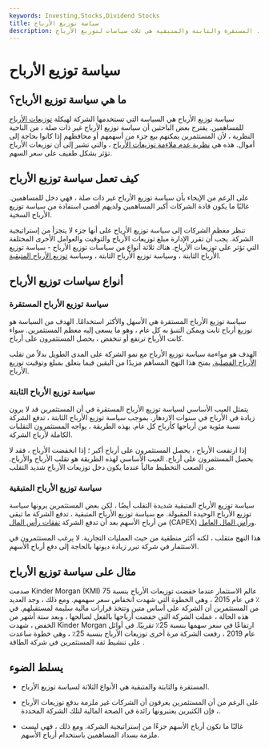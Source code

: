 ```yaml
---
keywords: Investing,Stocks,Dividend Stocks
title: سياسة توزيع الأرباح
description: تعمل سياسة توزيع الأرباح على هيكلة توزيعات الأرباح التي توزعها الشركة على مساهميها. المستقرة والثابتة والمتبقية هي ثلاث سياسات لتوزيع الأرباح.
---
```


# سياسة توزيع الأرباح
## ما هي سياسة توزيع الأرباح؟

سياسة توزيع الأرباح هي السياسة التي تستخدمها الشركة لهيكلة [توزيعات الأرباح](/dividendpayoutratio) للمساهمين. يقترح بعض الباحثين أن سياسة توزيع الأرباح غير ذات صلة ، من الناحية النظرية ، لأن المستثمرين يمكنهم بيع جزء من أسهمهم أو محافظهم إذا كانوا بحاجة إلى أموال. هذه هي [نظرية عدم ملاءمة توزيعات الأرباح](/dividendirrelevance) ، والتي تشير إلى أن توزيعات الأرباح تؤثر بشكل طفيف على سعر السهم.

## كيف تعمل سياسة توزيع الأرباح

على الرغم من الإيحاء بأن سياسة توزيع الأرباح غير ذات صلة ، فهي دخل للمساهمين. غالبًا ما يكون قادة الشركات أكبر المساهمين ولديهم أقصى استفادة من سياسة توزيع الأرباح السخية.

تنظر معظم الشركات إلى سياسة توزيع الأرباح على أنها جزء لا يتجزأ من إستراتيجية الشركة. يجب أن تقرر الإدارة مبلغ توزيعات الأرباح والتوقيت والعوامل الأخرى المختلفة التي تؤثر على توزيعات الأرباح. هناك ثلاثة أنواع من سياسات توزيع الأرباح - سياسة توزيع الأرباح الثابتة ، وسياسة توزيع الأرباح الثابتة ، وسياسة [توزيع الأرباح المتبقية](/residual-dividend).

## أنواع سياسات توزيع الأرباح

### سياسة توزيع الأرباح المستقرة

سياسة توزيع الأرباح المستقرة هي الأسهل والأكثر استخدامًا. الهدف من السياسة هو توزيع أرباح ثابت ويمكن التنبؤ به كل عام ، وهو ما يسعى إليه معظم المستثمرين. سواء كانت الأرباح ترتفع أو تنخفض ، يحصل المستثمرون على أرباح.

الهدف هو مواءمة سياسة توزيع الأرباح مع نمو الشركة على المدى الطويل بدلاً من تقلب [الأرباح الفصلية.](/earnings) يمنح هذا النهج المساهم مزيدًا من اليقين فيما يتعلق بمبلغ وتوقيت توزيع الأرباح.

### سياسة توزيع الأرباح الثابتة

يتمثل العيب الأساسي لسياسة توزيع الأرباح المستقرة في أن المستثمرين قد لا يرون زيادة في الأرباح في سنوات الازدهار. بموجب سياسة توزيع الأرباح الثابتة ، تدفع الشركة نسبة مئوية من أرباحها كأرباح كل عام. بهذه الطريقة ، يواجه المستثمرون التقلبات الكاملة لأرباح الشركة.

إذا ارتفعت الأرباح ، يحصل المستثمرون على أرباح أكبر ؛ إذا انخفضت الأرباح ، فقد لا يحصل المستثمرون على أرباح. العيب الأساسي لهذه الطريقة هو تقلب الأرباح والأرباح. من الصعب التخطيط مالياً عندما يكون دخل توزيعات الأرباح شديد التقلب.

### سياسة توزيع الأرباح المتبقية

سياسة توزيع الأرباح المتبقية شديدة التقلب أيضًا ، لكن بعض المستثمرين يرونها سياسة توزيع الأرباح الوحيدة المقبولة. مع سياسة توزيع الأرباح المتبقية ، تدفع الشركة ما تبقى من أرباح الأسهم بعد أن تدفع الشركة [نفقات رأس المال](/capitalexpenditure) (CAPEX) [ورأس المال العامل](/workingcapital).

هذا النهج متقلب ، لكنه أكثر منطقية من حيث العمليات التجارية. لا يرغب المستثمرون في الاستثمار في شركة تبرر زيادة ديونها بالحاجة إلى دفع أرباح الأسهم.

## مثال على سياسة توزيع الأرباح

صدمت Kinder Morgan (KMI) عالم الاستثمار عندما خفضت توزيعات الأرباح بنسبة 75 ٪ في عام 2015 ، وهي الخطوة التي شهدت انخفاض سعر سهمهم. ومع ذلك ، وجد العديد من المستثمرين أن الشركة على أساس متين وتتخذ قرارات مالية سليمة لمستقبلهم. في هذه الحالة ، عملت الشركة التي خفضت أرباحها بالفعل لصالحها ، وبعد ستة أشهر من الخفض ، شهدت Kinder Morgan ارتفاعًا في سعر سهمها بنسبة 25٪ تقريبًا. في أوائل عام 2019 ، رفعت الشركة مرة أخرى توزيعات الأرباح بنسبة 25٪ ، وهي خطوة ساعدت على تنشيط ثقة المستثمرين في شركة الطاقة .

## يسلط الضوء

- المستقرة والثابتة والمتبقية هي الأنواع الثلاثة لسياسة توزيع الأرباح.

- على الرغم من أن المستثمرين يعرفون أن الشركات غير ملزمة بدفع توزيعات الأرباح ، فإن الكثيرين يعتبرونها رائدة في الصحة المالية لتلك الشركة المحددة.

- غالبًا ما تكون أرباح الأسهم جزءًا من إستراتيجية الشركة. ومع ذلك ، فهي ليست ملزمة بسداد المساهمين باستخدام أرباح الأسهم.

